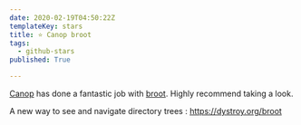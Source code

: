 ```yaml
---
date: 2020-02-19T04:50:22Z
templateKey: stars
title: ⭐ Canop broot
tags:
  - github-stars
published: True

---
```


[Canop](https://github.com/Canop) has done a fantastic job with [broot](https://github.com/Canop/broot). Highly recommend taking a look.

A new way to see and navigate directory trees : https://dystroy.org/broot
